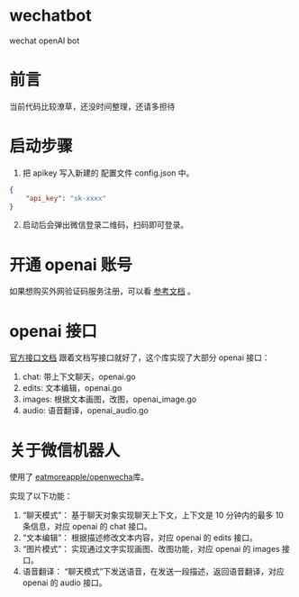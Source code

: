 # wechatbot
wechat openAI bot

# 前言
当前代码比较潦草，还没时间整理，还请多担待

# 启动步骤
1. 把 apikey 写入新建的 配置文件 config.json 中。
```json
{
    "api_key": "sk-xxxx"
}
```
2. 启动后会弹出微信登录二维码，扫码即可登录。

# 开通 openai 账号
如果想购买外网验证码服务注册，可以看 [参考文档](https://blog.laoda.de/archives/play-with-chatgpt#2.-%E2%9C%88%EF%B8%8F%E6%B3%A8%E5%86%8C) 。


# openai 接口
[官方接口文档](https://platform.openai.com/docs/api-reference/edits)
跟着文档写接口就好了，这个库实现了大部分 openai 接口：
1. chat: 带上下文聊天，openai.go
2. edits: 文本编辑，openai.go
3. images: 根据文本画图，改图，openai_image.go
4. audio: 语音翻译，openai_audio.go

# 关于微信机器人
使用了 [eatmoreapple/openwecha](https://github.com/eatmoreapple/openwechat)库。

实现了以下功能：
1. “聊天模式”： 基于聊天对象实现聊天上下文，上下文是 10 分钟内的最多 10 条信息，对应 openai 的 chat 接口。
1. “文本编辑”： 根据描述修改文本内容，对应 openai 的 edits 接口。
1. “图片模式”： 实现通过文字实现画图、改图功能，对应 openai 的 images 接口。
1. 语音翻译：   “聊天模式”下发送语音，在发送一段描述，返回语音翻译，对应 openai 的 audio 接口。
